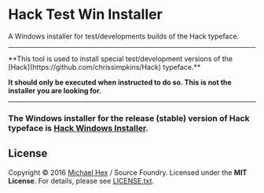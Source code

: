 # Hack Test Win Installer

A Windows installer for test/developments builds of the Hack typeface.

<hr>
**This tool is used to install special test/development versions of the [Hack](https://github.com/chrissimpkins/Hack) typeface.**

**It should only be executed when instructed to do so. This is not the installer you are looking for.**
<hr>

### The Windows installer for the release (stable) version of Hack typeface is [Hack Windows Installer](https://github.com/source-foundry/Hack-windows-installer).  


## License
Copyright © 2016 [Michael Hex](http://www.texhex.info/) / Source Foundry. Licensed under the **MIT License**. For details, please see [LICENSE.txt](https://github.com/source-foundry/Hack-test-win-installer/blob/master/LICENSE.txt).

